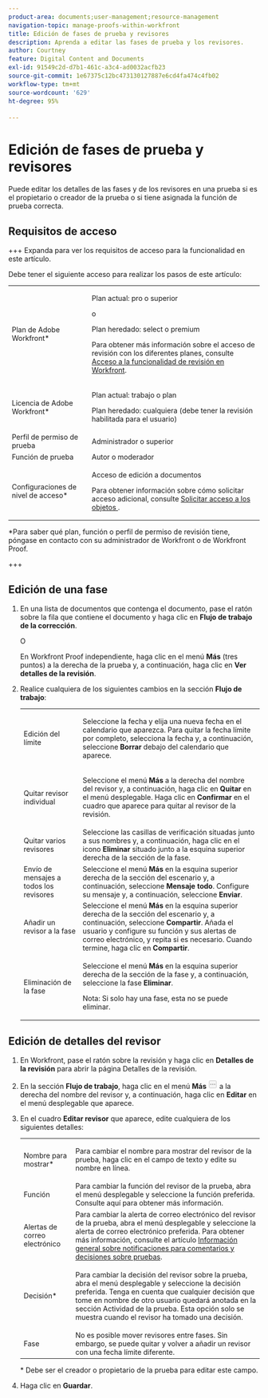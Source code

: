 ```yaml
---
product-area: documents;user-management;resource-management
navigation-topic: manage-proofs-within-workfront
title: Edición de fases de prueba y revisores
description: Aprenda a editar las fases de prueba y los revisores.
author: Courtney
feature: Digital Content and Documents
exl-id: 91549c2d-d7b1-461c-a3c4-ad0032acfb23
source-git-commit: 1e67375c12bc473130127887e6cd4fa474c4fb02
workflow-type: tm+mt
source-wordcount: '629'
ht-degree: 95%

---
```


# Edición de fases de prueba y revisores

Puede editar los detalles de las fases y de los revisores en una prueba si es el propietario o creador de la prueba o si tiene asignada la función de prueba correcta.

## Requisitos de acceso

+++ Expanda para ver los requisitos de acceso para la funcionalidad en este artículo.

Debe tener el siguiente acceso para realizar los pasos de este artículo:

<table style="table-layout:auto"> 
 <col> 
 <col> 
 <tbody> 
  <tr> 
   <td role="rowheader">Plan de Adobe Workfront*</td> 
   <td> <p>Plan actual: pro o superior</p> <p>o</p> <p>Plan heredado: select o premium</p> <p>Para obtener más información sobre el acceso de revisión con los diferentes planes, consulte <a href="/help/quicksilver/administration-and-setup/manage-workfront/configure-proofing/access-to-proofing-functionality.md" class="MCXref xref">Acceso a la funcionalidad de revisión en Workfront</a>.</p> </td> 
  </tr> 
  <tr> 
   <td role="rowheader">Licencia de Adobe Workfront*</td> 
   <td> <p>Plan actual: trabajo o plan</p> <p>Plan heredado: cualquiera (debe tener la revisión habilitada para el usuario)</p> </td> 
  </tr> 
  <tr> 
   <td role="rowheader">Perfil de permiso de prueba </td> 
   <td>Administrador o superior</td> 
  </tr> 
  <tr> 
   <td role="rowheader">Función de prueba</td> 
   <td>Autor o moderador </td> 
  </tr> 
  <tr> 
   <td role="rowheader">Configuraciones de nivel de acceso*</td> 
   <td> <p>Acceso de edición a documentos</p> <p>Para obtener información sobre cómo solicitar acceso adicional, consulte <a href="../../../workfront-basics/grant-and-request-access-to-objects/request-access.md" class="MCXref xref">Solicitar acceso a los objetos </a>.</p> </td> 
  </tr> 
 </tbody> 
</table>

&#42;Para saber qué plan, función o perfil de permiso de revisión tiene, póngase en contacto con su administrador de Workfront o de Workfront Proof.

+++

## Edición de una fase

1. En una lista de documentos que contenga el documento, pase el ratón sobre la fila que contiene el documento y haga clic en **Flujo de trabajo de la corrección**.

   O

   En Workfront Proof independiente, haga clic en el menú **Más** (tres puntos) a la derecha de la prueba y, a continuación, haga clic en **Ver detalles de la revisión**.

1. Realice cualquiera de los siguientes cambios en la sección **Flujo de trabajo**:

   <table style="table-layout:auto"> 
    <col> 
    <col> 
    <tbody> 
     <tr> 
      <td role="rowheader">Edición del límite</td> 
      <td> <p>Seleccione la fecha y elija una nueva fecha en el calendario que aparezca. Para quitar la fecha límite por completo, selecciona la fecha y, a continuación, seleccione <strong>Borrar</strong> debajo del calendario que aparece.</p> </td> 
     </tr> 
     <tr> 
      <td role="rowheader">Quitar revisor individual</td> 
      <td> <p>Seleccione el menú <strong>Más</strong> a la derecha del nombre del revisor y, a continuación, haga clic en <strong>Quitar</strong> en el menú desplegable. Haga clic en <strong>Confirmar</strong> en el cuadro que aparece para quitar al revisor de la revisión.</p> </td> 
     </tr> 
     <tr> 
      <td role="rowheader">Quitar varios revisores</td> 
      <td>Seleccione las casillas de verificación situadas junto a sus nombres y, a continuación, haga clic en el icono <strong>Eliminar</strong> situado junto a la esquina superior derecha de la sección de la fase.</td> 
     </tr> 
     <tr> 
      <td role="rowheader">Envío de mensajes a todos los revisores</td> 
      <td>Seleccione el menú <strong>Más</strong> en la esquina superior derecha de la sección del escenario y, a continuación, seleccione <strong>Mensaje todo</strong>. Configure su mensaje y, a continuación, seleccione <strong>Enviar</strong>.</td> 
     </tr> 
     <tr> 
      <td role="rowheader">Añadir un revisor a la fase</td> 
      <td>Seleccione el menú <strong>Más</strong> en la esquina superior derecha de la sección del escenario y, a continuación, seleccione <strong>Compartir</strong>. Añada el usuario y configure su función y sus alertas de correo electrónico, y repita si es necesario. Cuando termine, haga clic en <strong>Compartir</strong>.</td> 
     </tr> 
     <tr> 
      <td role="rowheader">Eliminación de la fase</td> 
      <td> <p>Seleccione el menú <strong>Más</strong> en la esquina superior derecha de la sección de la fase y, a continuación, seleccione la fase <strong>Eliminar</strong>.</p> <p>Nota: Si solo hay una fase, esta no se puede eliminar.</p> </td> 
     </tr> 
    </tbody> 
   </table>

## Edición de detalles del revisor

1. En Workfront, pase el ratón sobre la revisión y haga clic en **Detalles de la revisión** para abrir la página Detalles de la revisión.
1. En la sección **Flujo de trabajo**, haga clic en el menú **Más** ![Menú más](assets/more-button-small.png) a la derecha del nombre del revisor y, a continuación, haga clic en **Editar** en el menú desplegable que aparece.

1. En el cuadro **Editar revisor** que aparece, edite cualquiera de los siguientes detalles:

   <table style="table-layout:auto"> 
    <col> 
    <col> 
    <tbody> 
     <tr> 
      <td role="rowheader">Nombre para mostrar*</td> 
      <td> <p>Para cambiar el nombre para mostrar del revisor de la prueba, haga clic en el campo de texto y edite su nombre en línea.</p> </td> 
     </tr> 
     <tr> 
      <td role="rowheader">Función</td> 
      <td>Para cambiar la función del revisor de la prueba, abra el menú desplegable y seleccione la función preferida. Consulte aquí para obtener más información.</td> 
     </tr> 
     <tr> 
      <td role="rowheader">Alertas de correo electrónico</td> 
      <td>Para cambiar la alerta de correo electrónico del revisor de la prueba, abra el menú desplegable y seleccione la alerta de correo electrónico preferida. Para obtener más información, consulte el artículo <a href="../../../review-and-approve-work/proofing/proofing-overview/notifications-proof-comments-decisions.md" class="MCXref xref">Información general sobre notificaciones para comentarios y decisiones sobre pruebas</a>.</td> 
     </tr> 
     <tr data-mc-conditions=""> 
      <td role="rowheader">Decisión*</td> 
      <td> <p>Para cambiar la decisión del revisor sobre la prueba, abra el menú desplegable y seleccione la decisión preferida. Tenga en cuenta que cualquier decisión que tome en nombre de otro usuario quedará anotada en la sección Actividad de la prueba. Esta opción solo se muestra cuando el revisor ha tomado una decisión.</p> </td> 
     </tr> 
     <tr> 
      <td role="rowheader">Fase</td> 
      <td>No es posible mover revisores entre fases. Sin embargo, se puede quitar y volver a añadir un revisor con una fecha límite diferente.</td> 
     </tr> 
    </tbody> 
   </table>

   &#42; Debe ser el creador o propietario de la prueba para editar este campo.

1. Haga clic en **Guardar**.
